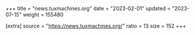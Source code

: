 +++
title = "news.tuxmachines.org"
date = "2023-02-01"
updated = "2023-07-15"
weight = 155480

[extra]
source = "https://news.tuxmachines.org/"
ratio = 13
size = 152
+++
